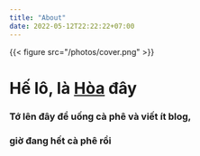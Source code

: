 ```yaml
---
title: "About"
date: 2022-05-12T22:22:22+07:00
---
```


{{< figure src="/photos/cover.png" >}}

<div class="contact-container">
        <h1>Hế lô, là <a href="./about">Hòa</a> đây </h1>
<h3>Tớ lên đây để uống cà phê và viết ít blog, <h3>
<h3>giờ đang hết cà phê rồi </h3>
</div>
